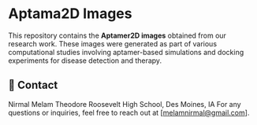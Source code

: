 # Aptama2D Images

This repository contains the **Aptamer2D images** obtained from our research work. These images were generated as part of various computational studies involving aptamer-based simulations and docking experiments for disease detection and therapy.

## 📧 Contact
Nirmal Melam
Theodore Roosevelt High School, Des Moines, IA 
For any questions or inquiries, feel free to reach out at [melamnirmal@gmail.com].
